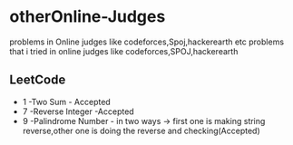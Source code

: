 # otherOnline-Judges
problems in Online judges like codeforces,Spoj,hackerearth etc
problems that i tried in online judges like codeforces,SPOJ,hackerearth


## LeetCode 
* 1 -Two Sum - Accepted
* 7 -Reverse Integer -Accepted
* 9 -Palindrome Number - in two ways -> first one is making string reverse,other one is doing the reverse and checking(Accepted)
